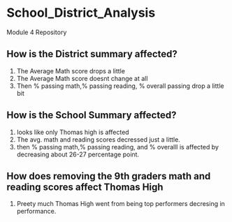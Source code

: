 # School_District_Analysis
Module 4 Repository

How is the District summary affected?
----------------------------------------
1. The Average Math score drops a little
2. The Average Math score doesnt change at all 
3. Then % passing math,% passing reading, % overall passing drop a little bit 

How is the School Summary affected?
-------------------------------------
1. looks like only Thomas high is affected
2. The avg. math and reading scores decressed just a little.
3. then % passing math,% passing reading, and % overalll is affected by decreasing about 26-27 percentage point.

How does removing the 9th graders math and reading scores affect Thomas High
-----------------------------------------------------------------------------
1. Preety much Thomas High went from being top performers decresing in performance.

 
